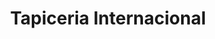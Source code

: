 ---
title: "Tapiceria Internacional"
url: /santo-domingo/tapiceria-internacional/
shop: Schneiderei
---